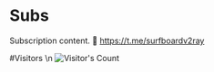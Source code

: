 # Subs
Subscription content.
🔗 https://t.me/surfboardv2ray

#Visitors
\n
![Visitor's Count](https://profile-counter.glitch.me/Surfboardv2ray_Subs/count.svg)
